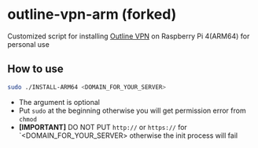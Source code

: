 # outline-vpn-arm (forked)

Customized script for installing [Outline VPN](https://github.com/Jigsaw-Code/outline-server) on Raspberry Pi 4(ARM64) for personal use

## How to use

```bash
sudo ./INSTALL-ARM64 <DOMAIN_FOR_YOUR_SERVER>
```

- The argument is optional
- Put `sudo` at the beginning otherwise you will get permission error from `chmod`
- **[IMPORTANT]** DO NOT PUT `http://` or `https://` for `<DOMAIN_FOR_YOUR_SERVER> otherwise the init process will fail
